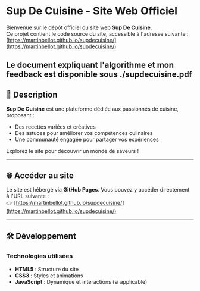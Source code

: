 # Sup De Cuisine - Site Web Officiel

Bienvenue sur le dépôt officiel du site web **Sup De Cuisine**.  
Ce projet contient le code source du site, accessible à l'adresse suivante :  
[https://martinbellot.github.io/supdecuisine/](https://martinbellot.github.io/supdecuisine/)

Le document expliquant l'algorithme et mon feedback est disponible sous ./supdecuisine.pdf
---

## 🚀 Description

**Sup De Cuisine** est une plateforme dédiée aux passionnés de cuisine, proposant :
- Des recettes variées et créatives
- Des astuces pour améliorer vos compétences culinaires
- Une communauté engagée pour partager vos expériences

Explorez le site pour découvrir un monde de saveurs !

---

## 🌐 Accéder au site

Le site est hébergé via **GitHub Pages**. Vous pouvez y accéder directement à l'URL suivante :  
👉 [https://martinbellot.github.io/supdecuisine/](https://martinbellot.github.io/supdecuisine/)

---

## 🛠️ Développement

### Technologies utilisées
- **HTML5** : Structure du site
- **CSS3** : Styles et animations
- **JavaScript** : Dynamique et interactions (si applicable)

